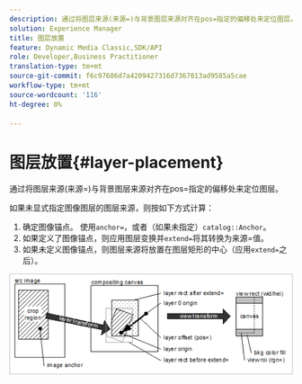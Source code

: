 ```yaml
---
description: 通过将图层来源(来源=)与背景图层来源对齐在pos=指定的偏移处来定位图层。
solution: Experience Manager
title: 图层放置
feature: Dynamic Media Classic,SDK/API
role: Developer,Business Practitioner
translation-type: tm+mt
source-git-commit: f6c97606d7a4209427316d7367013ad9585a5cae
workflow-type: tm+mt
source-wordcount: '116'
ht-degree: 0%

---
```



# 图层放置{#layer-placement}

通过将图层来源(来源=)与背景图层来源对齐在pos=指定的偏移处来定位图层。

如果未显式指定图像图层的图层来源，则按如下方式计算：

1. 确定图像锚点。 使用`anchor=`，或者（如果未指定）`catalog::Anchor`。
1. 如果定义了图像锚点，则应用图层变换并`extend=`将其转换为来源=值。
1. 如果未定义图像锚点，则图层来源将放置在图层矩形的中心（应用`extend=`之后）。

![](assets/layerplacement.png)

